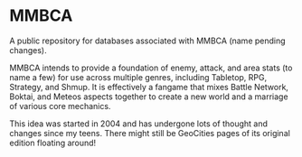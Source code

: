 # MMBCA
A public repository for databases associated with MMBCA (name pending changes).

MMBCA intends to provide a foundation of enemy, attack, and area stats (to name a few) for use across multiple genres, including Tabletop, RPG, Strategy, and Shmup.
It is effectively a fangame that mixes Battle Network, Boktai, and Meteos aspects together to create a new world and a marriage of various core mechanics.

This idea was started in 2004 and has undergone lots of thought and changes since my teens. There might still be GeoCities pages of its original edition floating around!
